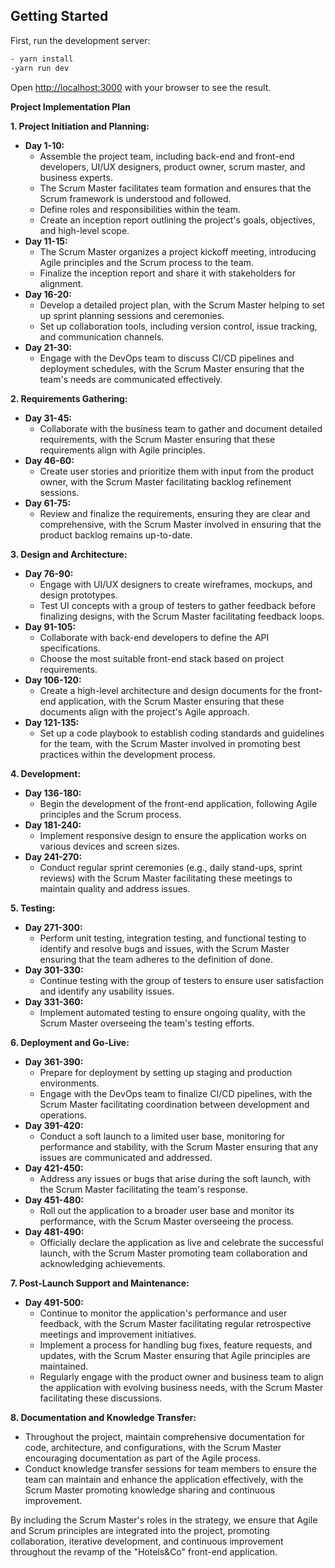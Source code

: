 ## Getting Started

First, run the development server:

```bash
- yarn install
-yarn run dev
```

Open [http://localhost:3000](http://localhost:3000) with your browser to see the result.

**Project Implementation Plan**

**1. Project Initiation and Planning:**

- **Day 1-10:**
  - Assemble the project team, including back-end and front-end developers, UI/UX designers, product owner, scrum master, and business experts.
  - The Scrum Master facilitates team formation and ensures that the Scrum framework is understood and followed.
  - Define roles and responsibilities within the team.
  - Create an inception report outlining the project's goals, objectives, and high-level scope.
- **Day 11-15:**
  - The Scrum Master organizes a project kickoff meeting, introducing Agile principles and the Scrum process to the team.
  - Finalize the inception report and share it with stakeholders for alignment.
- **Day 16-20:**
  - Develop a detailed project plan, with the Scrum Master helping to set up sprint planning sessions and ceremonies.
  - Set up collaboration tools, including version control, issue tracking, and communication channels.
- **Day 21-30:**
  - Engage with the DevOps team to discuss CI/CD pipelines and deployment schedules, with the Scrum Master ensuring that the team's needs are communicated effectively.

**2. Requirements Gathering:**

- **Day 31-45:**
  - Collaborate with the business team to gather and document detailed requirements, with the Scrum Master ensuring that these requirements align with Agile principles.
- **Day 46-60:**
  - Create user stories and prioritize them with input from the product owner, with the Scrum Master facilitating backlog refinement sessions.
- **Day 61-75:**
  - Review and finalize the requirements, ensuring they are clear and comprehensive, with the Scrum Master involved in ensuring that the product backlog remains up-to-date.

**3. Design and Architecture:**

- **Day 76-90:**
  - Engage with UI/UX designers to create wireframes, mockups, and design prototypes.
  - Test UI concepts with a group of testers to gather feedback before finalizing designs, with the Scrum Master facilitating feedback loops.
- **Day 91-105:**
  - Collaborate with back-end developers to define the API specifications.
  - Choose the most suitable front-end stack based on project requirements.
- **Day 106-120:**
  - Create a high-level architecture and design documents for the front-end application, with the Scrum Master ensuring that these documents align with the project's Agile approach.
- **Day 121-135:**
  - Set up a code playbook to establish coding standards and guidelines for the team, with the Scrum Master involved in promoting best practices within the development process.

**4. Development:**

- **Day 136-180:**
  - Begin the development of the front-end application, following Agile principles and the Scrum process.
- **Day 181-240:**
  - Implement responsive design to ensure the application works on various devices and screen sizes.
- **Day 241-270:**
  - Conduct regular sprint ceremonies (e.g., daily stand-ups, sprint reviews) with the Scrum Master facilitating these meetings to maintain quality and address issues.

**5. Testing:**

- **Day 271-300:**
  - Perform unit testing, integration testing, and functional testing to identify and resolve bugs and issues, with the Scrum Master ensuring that the team adheres to the definition of done.
- **Day 301-330:**
  - Continue testing with the group of testers to ensure user satisfaction and identify any usability issues.
- **Day 331-360:**
  - Implement automated testing to ensure ongoing quality, with the Scrum Master overseeing the team's testing efforts.

**6. Deployment and Go-Live:**

- **Day 361-390:**
  - Prepare for deployment by setting up staging and production environments.
  - Engage with the DevOps team to finalize CI/CD pipelines, with the Scrum Master facilitating coordination between development and operations.
- **Day 391-420:**
  - Conduct a soft launch to a limited user base, monitoring for performance and stability, with the Scrum Master ensuring that any issues are communicated and addressed.
- **Day 421-450:**
  - Address any issues or bugs that arise during the soft launch, with the Scrum Master facilitating the team's response.
- **Day 451-480:**
  - Roll out the application to a broader user base and monitor its performance, with the Scrum Master overseeing the process.
- **Day 481-490:**
  - Officially declare the application as live and celebrate the successful launch, with the Scrum Master promoting team collaboration and acknowledging achievements.

**7. Post-Launch Support and Maintenance:**

- **Day 491-500:**
  - Continue to monitor the application's performance and user feedback, with the Scrum Master facilitating regular retrospective meetings and improvement initiatives.
  - Implement a process for handling bug fixes, feature requests, and updates, with the Scrum Master ensuring that Agile principles are maintained.
  - Regularly engage with the product owner and business team to align the application with evolving business needs, with the Scrum Master facilitating these discussions.

**8. Documentation and Knowledge Transfer:**

- Throughout the project, maintain comprehensive documentation for code, architecture, and configurations, with the Scrum Master encouraging documentation as part of the Agile process.
- Conduct knowledge transfer sessions for team members to ensure the team can maintain and enhance the application effectively, with the Scrum Master promoting knowledge sharing and continuous improvement.

By including the Scrum Master's roles in the strategy, we ensure that Agile and Scrum principles are integrated into the project, promoting collaboration, iterative development, and continuous improvement throughout the revamp of the "Hotels&Co" front-end application.